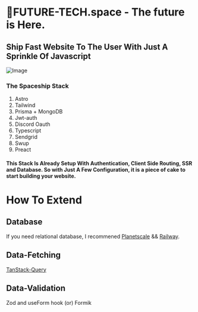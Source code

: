 # 🚀FUTURE-TECH.space - The future is Here.

## Ship Fast Website To The User With Just A Sprinkle Of Javascript

![Image](https://github.com/TomEverson/galaxy/blob/main/public/bg.png)

### The Spaceship Stack

1. Astro
2. Tailwind
3. Prisma + MongoDB
4. Jwt-auth
5. Discord Oauth
6. Typescript
7. Sendgrid
8. Swup
9. Preact

#### This Stack Is Already Setup With Authentication, Client Side Routing, SSR and Database. So with Just A Few Configuration, it is a piece of cake to start building your website.

# How To Extend

## Database

If you need relational database, I recommened [Planetscale](https://planetscale.com/) && [Railway](https://railway.app/).

## Data-Fetching

[TanStack-Query](https://tanstack.com/query/v4)

## Data-Validation

Zod and useForm hook
(or)
Formik
